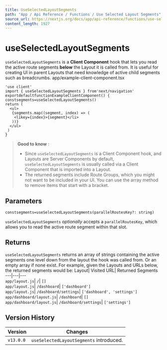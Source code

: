 ```yaml
---
title: UseSelectedLayoutSegments
path: "App / Api Reference / Functions / Use Selected Layout Segments"
source_url: https://nextjs.org/docs/app/api-reference/functions/use-selected-layout-segments
content_length: 1927
---
```


# useSelectedLayoutSegments
`useSelectedLayoutSegments` is a **Client Component** hook that lets you read the active route segments **below** the Layout it is called from.
It is useful for creating UI in parent Layouts that need knowledge of active child segments such as breadcrumbs.
app/example-client-component.tsx
```
'use client'
import { useSelectedLayoutSegments } from'next/navigation'
exportdefaultfunctionExampleClientComponent() {
constsegments=useSelectedLayoutSegments()
return (
  <ul>
   {segments.map((segment, index) => (
    <likey={index}>{segment}</li>
   ))}
  </ul>
 )
}
```

> **Good to know** :
>   * Since `useSelectedLayoutSegments` is a Client Component hook, and Layouts are Server Components by default, `useSelectedLayoutSegments` is usually called via a Client Component that is imported into a Layout.
>   * The returned segments include Route Groups, which you might not want to be included in your UI. You can use the array method to remove items that start with a bracket.
> 

## Parameters
```
constsegments=useSelectedLayoutSegments(parallelRoutesKey?: string)
```

`useSelectedLayoutSegments` _optionally_ accepts a `parallelRoutesKey`, which allows you to read the active route segment within that slot.
## Returns
`useSelectedLayoutSegments` returns an array of strings containing the active segments one level down from the layout the hook was called from. Or an empty array if none exist.
For example, given the Layouts and URLs below, the returned segments would be:
Layout| Visited URL| Returned Segments  
---|---|---  
`app/layout.js`| `/`| `[]`  
`app/layout.js`| `/dashboard`| `['dashboard']`  
`app/layout.js`| `/dashboard/settings`| `['dashboard', 'settings']`  
`app/dashboard/layout.js`| `/dashboard`| `[]`  
`app/dashboard/layout.js`| `/dashboard/settings`| `['settings']`  
## Version History
Version| Changes  
---|---  
`v13.0.0`| `useSelectedLayoutSegments` introduced.
